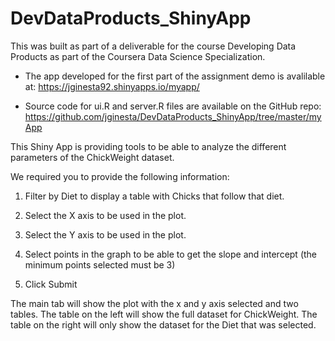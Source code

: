 # DevDataProducts_ShinyApp
This was built as part of a deliverable for the course Developing Data Products as part of the Coursera Data Science Specialization.

- The app developed for the first part of the assignment demo is avalilable at: https://jginesta92.shinyapps.io/myapp/

- Source code for ui.R and server.R files are available on the GitHub repo: https://github.com/jginesta/DevDataProducts_ShinyApp/tree/master/myApp

This Shiny App is providing tools to be able to analyze the different parameters of the ChickWeight dataset.

We required you to provide the following information:

1. Filter by Diet to display a table with Chicks that follow that diet.

2. Select the X axis to be used in the plot.

3. Select the Y axis to be used in the plot.

4. Select points in the graph to be able to get the slope and intercept (the minimum points selected must be 3)

5. Click Submit

The main tab will show the plot with the x and y axis selected and two tables. The table on the left will show the full dataset for ChickWeight. The table on the right will only show the dataset for the Diet that was selected.
